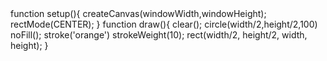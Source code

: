 <tiny-code layout="visual">
function setup(){
  createCanvas(windowWidth,windowHeight);
  rectMode(CENTER);
}
function draw(){
  clear();
    circle(width/2,height/2,100)
    noFill();
    stroke('orange')
    strokeWeight(10);
    rect(width/2, height/2, width, height);
}
</tiny-code>
